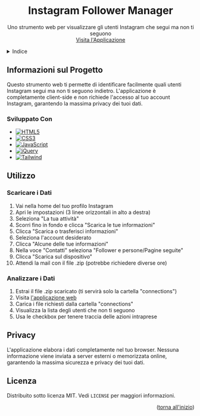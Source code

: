 <a name="readme-top"></a>

<!-- INTESTAZIONE DEL PROGETTO -->
<br />
<div align="center">
  <h1 align="center">Instagram Follower Manager</h3>

  <p align="center">
    Uno strumento web per visualizzare gli utenti Instagram che segui ma non ti seguono
    <br />
    <a href="https://mcarrarodev.github.io/ig-rimuoviseguiti/">Visita l'Applicazione</a>
  </p>
</div>

<!-- INDICE -->
<details>
  <summary>Indice</summary>
  <ol>
    <li>
      <a href="#informazioni-sul-progetto">Informazioni sul Progetto</a>
      <ul>
        <li><a href="#sviluppato-con">Sviluppato Con</a></li>
      </ul>
    </li>
    <li>
      <a href="#utilizzo">Utilizzo</a>
      <ul>
        <li><a href="#scaricare-i-dati">Scaricare i Dati</a></li>
        <li><a href="#analizzare-i-dati">Analizzare i Dati</a></li>
      </ul>
    </li>
    <li><a href="#privacy">Privacy</a></li>
    <li><a href="#licenza">Licenza</a></li>
  </ol>
</details>

<!-- INFORMAZIONI SUL PROGETTO -->
## Informazioni sul Progetto

Questo strumento web ti permette di identificare facilmente quali utenti Instagram segui ma non ti seguono indietro. L'applicazione è completamente client-side e non richiede l'accesso al tuo account Instagram, garantendo la massima privacy dei tuoi dati.

### Sviluppato Con

* [![HTML5][HTML5-shield]][HTML5-url]
* [![CSS3][CSS3-shield]][CSS3-url]
* [![JavaScript][JS-shield]][JS-url]
* [![jQuery][jQuery-shield]][jQuery-url]
* [![Tailwind][Tailwind-shield]][Tailwind-url]

<!-- UTILIZZO -->
## Utilizzo

### Scaricare i Dati

1. Vai nella home del tuo profilo Instagram
2. Apri le impostazioni (3 linee orizzontali in alto a destra)
3. Seleziona "La tua attività"
4. Scorri fino in fondo e clicca "Scarica le tue informazioni"
5. Clicca "Scarica o trasferisci informazioni"
6. Seleziona l'account desiderato
7. Clicca "Alcune delle tue informazioni"
8. Nella voce "Contatti" seleziona "Follower e persone/Pagine seguite"
9. Clicca "Scarica sul dispositivo"
10. Attendi la mail con il file .zip (potrebbe richiedere diverse ore)

### Analizzare i Dati

1. Estrai il file .zip scaricato (ti servirà solo la cartella "connections")
2. Visita [l'applicazione web](https://mcarrarodev.github.io/ig-rimuoviseguiti/)
3. Carica i file richiesti dalla cartella "connections"
4. Visualizza la lista degli utenti che non ti seguono
5. Usa le checkbox per tenere traccia delle azioni intraprese

## Privacy

L'applicazione elabora i dati completamente nel tuo browser. Nessuna informazione viene inviata a server esterni o memorizzata online, garantendo la massima sicurezza e privacy dei tuoi dati.

<!-- LICENZA -->
## Licenza

Distribuito sotto licenza MIT. Vedi `LICENSE` per maggiori informazioni.

<!-- MARKDOWN LINKS & IMAGES -->
[HTML5-shield]: https://img.shields.io/badge/HTML5-E34F26?style=for-the-badge&logo=html5&logoColor=white
[HTML5-url]: https://html.spec.whatwg.org/
[CSS3-shield]: https://img.shields.io/badge/CSS3-1572B6?style=for-the-badge&logo=css3&logoColor=white
[CSS3-url]: https://www.w3.org/Style/CSS/
[JS-shield]: https://img.shields.io/badge/JavaScript-F7DF1E?style=for-the-badge&logo=javascript&logoColor=black
[JS-url]: https://developer.mozilla.org/en-US/docs/Web/JavaScript
[jQuery-shield]: https://img.shields.io/badge/jQuery-0769AD?style=for-the-badge&logo=jquery&logoColor=white
[jQuery-url]: https://jquery.com
[Tailwind-shield]: https://img.shields.io/badge/Tailwind_CSS-38B2AC?style=for-the-badge&logo=tailwind-css&logoColor=white
[Tailwind-url]: https://tailwindcss.com

<p align="right">(<a href="#readme-top">torna all'inizio</a>)</p>

